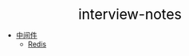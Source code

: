 <center><a href="#" target="_Self" style="font-size:28px;text-decoration:none;color:#000000;">interview-notes</a></center>

* [中间件](中间件/)
  * [Redis](中间件/Redis/)

